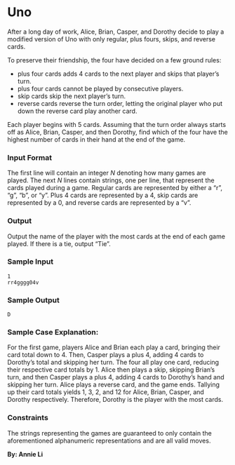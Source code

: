 # Uno

After a long day of work, Alice, Brian, Casper, and Dorothy decide to play a modified version of Uno with only regular, plus fours, skips, and reverse cards. 

To preserve their friendship, the four have decided on a few ground rules: 
- plus four cards adds $4$ cards to the next player and skips that player’s turn.
- plus four cards cannot be played by consecutive players. 
- skip cards skip the next player’s turn.
- reverse cards reverse the turn order, letting the original player who put down the reverse card play another card. 

Each player begins with $5$ cards. Assuming that the turn order always starts off as Alice, Brian, Casper, and then Dorothy, find which of the four have the highest number of cards in their hand at the end of the game. 

### Input Format

The first line will contain an integer $N$ denoting how many games are played. The next $N$ lines contain strings, one per line, that represent the cards played during a game. 
Regular cards are represented by either a “r”, “g”, “b”, or “y”. Plus $4$ cards are represented by a $4$, skip cards are represented by a $0$, and reverse cards are represented by a “v”. 

### Output

Output the name of the player with the most cards at the end of each game played. If there is a tie, output “Tie”. 

### Sample Input
```
1
rr4gggg04v
```

### Sample Output
```
D
```

### Sample Case Explanation: 
For the first game, players Alice and Brian each play a card, bringing their card total down to $4$. Then, Casper plays a plus $4$, adding $4$ cards to Dorothy’s total and skipping her turn. 
The four all play one card, reducing their respective card totals by $1$. Alice then plays a skip, skipping Brian’s turn, and then Casper plays a plus $4$, adding $4$ cards to Dorothy’s hand and skipping her turn. 
Alice plays a reverse card, and the game ends. Tallying up their card totals yields $1$, $3$, $2$, and $12$ for Alice, Brian, Casper, and Dorothy respectively. Therefore, Dorothy is the player with the most cards. 

### Constraints

The strings representing the games are guaranteed to only contain the aforementioned alphanumeric representations and are all valid moves. 

**By: Annie Li**
